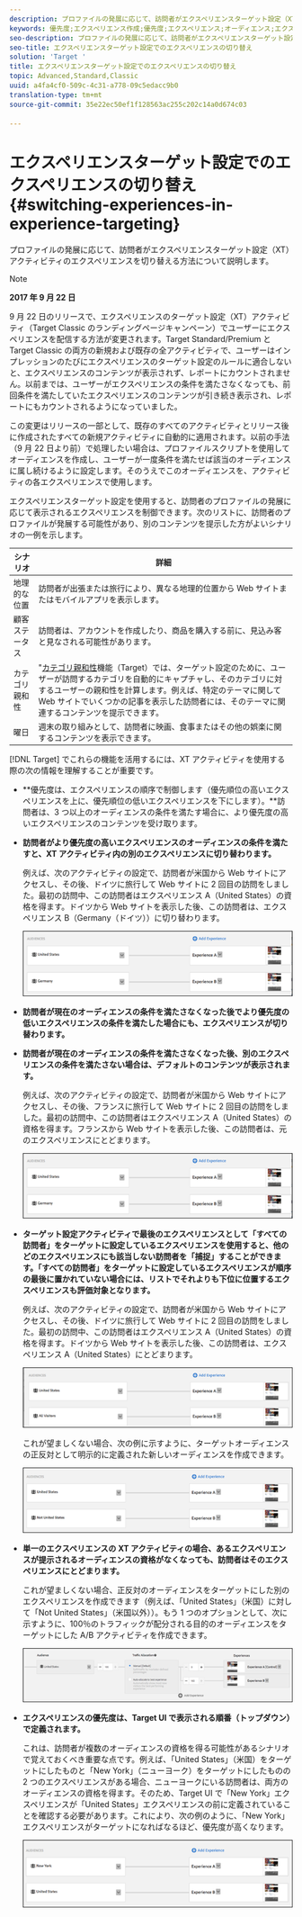 ```yaml
---
description: プロファイルの発展に応じて、訪問者がエクスペリエンスターゲット設定（XT）アクティビティのエクスペリエンスを切り替える方法について説明します。
keywords: 優先度;エクスペリエンス作成;優先度;エクスペリエンス;オーディエンス;エクスペリエンス;エクスペリエンスの切り替え;visual experience composer
seo-description: プロファイルの発展に応じて、訪問者がエクスペリエンスターゲット設定（XT）アクティビティのエクスペリエンスを切り替える方法について説明します。
seo-title: エクスペリエンスターゲット設定でのエクスペリエンスの切り替え
solution: 'Target '
title: エクスペリエンスターゲット設定でのエクスペリエンスの切り替え
topic: Advanced,Standard,Classic
uuid: a4fa4cf0-509c-4c31-a778-09c5edacc9b0
translation-type: tm+mt
source-git-commit: 35e22ec50ef1f128563ac255c202c14a0d674c03

---
```



# エクスペリエンスターゲット設定でのエクスペリエンスの切り替え{#switching-experiences-in-experience-targeting}

プロファイルの発展に応じて、訪問者がエクスペリエンスターゲット設定（XT）アクティビティのエクスペリエンスを切り替える方法について説明します。

>[!NOTE]
>
>**2017 年 9 月 22 日**
>
>9 月 22 日のリリースで、エクスペリエンスのターゲット設定（XT）アクティビティ（Target Classic のランディングページキャンペーン）でユーザーにエクスペリエンスを配信する方法が変更されます。Target Standard/Premium と Target Classic の両方の新規および既存の全アクティビティで、ユーザーはインプレッションのたびにエクスペリエンスのターゲット設定のルールに適合しないと、エクスペリエンスのコンテンツが表示されず、レポートにカウントされません。以前までは、ユーザーがエクスペリエンスの条件を満たさなくなっても、前回条件を満たしていたエクスペリエンスのコンテンツが引き続き表示され、レポートにもカウントされるようになっていました。
>
>この変更はリリースの一部として、既存のすべてのアクティビティとリリース後に作成されたすべての新規アクティビティに自動的に適用されます。以前の手法（9 月 22 日より前）で処理したい場合は、プロファイルスクリプトを使用してオーディエンスを作成し、ユーザーが一度条件を満たせば該当のオーディエンスに属し続けるように設定します。そのうえでこのオーディエンスを、アクティビティの各エクスペリエンスで使用します。

エクスペリエンスターゲット設定を使用すると、訪問者のプロファイルの発展に応じて表示されるエクスペリエンスを制御できます。次のリストに、訪問者のプロファイルが発展する可能性があり、別のコンテンツを提示した方がよいシナリオの一例を示します。

| シナリオ | 詳細 |
|--- |--- |
| 地理的な位置 | 訪問者が出張または旅行により、異なる地理的位置から Web サイトまたはモバイルアプリを表示します。 |
| 顧客ステータス | 訪問者は、アカウントを作成したり、商品を購入する前に、見込み客と見なされる可能性があります。 |
| カテゴリ親和性 | &quot;[カテゴリ親和性](/help/c-target/c-visitor-profile/category-affinity.md)機能（Target）では、ターゲット設定のために、ユーザーが訪問するカテゴリを自動的にキャプチャし、そのカテゴリに対するユーザーの親和性を計算します。例えば、特定のテーマに関して Web サイトでいくつかの記事を表示した訪問者には、そのテーマに関連するコンテンツを提示できます。 |
| 曜日 | 週末の取り組みとして、訪問者に映画、食事またはその他の娯楽に関するコンテンツを表示できます。 |

[!DNL Target] でこれらの機能を活用するには、XT アクティビティを使用する際の次の情報を理解することが重要です。

* **優先度は、エクスペリエンスの順序で制御します（優先順位の高いエクスペリエンスを上に、優先順位の低いエクスペリエンスを下にします）。**訪問者は、3 つ以上のオーディエンスの条件を満たす場合に、より優先度の高いエクスペリエンスのコンテンツを受け取ります。
* **訪問者がより優先度の高いエクスペリエンスのオーディエンスの条件を満たすと、XT アクティビティ内の別のエクスペリエンスに切り替わります。**

   例えば、次のアクティビティの設定で、訪問者が米国から Web サイトにアクセスし、その後、ドイツに旅行して Web サイトに 2 回目の訪問をしました。最初の訪問中、この訪問者はエクスペリエンス A（United States）の資格を得ます。ドイツから Web サイトを表示した後、この訪問者は、エクスペリエンス B（Germany（ドイツ））に切り替わります。

   ![](assets/xt_priority_us_germany.png)

* **訪問者が現在のオーディエンスの条件を満たさなくなった後でより優先度の低いエクスペリエンスの条件を満たした場合にも、エクスペリエンスが切り替わります。**
* **訪問者が現在のオーディエンスの条件を満たさなくなった後、別のエクスペリエンスの条件を満たさない場合は、デフォルトのコンテンツが表示されます。**

   例えば、次のアクティビティの設定で、訪問者が米国から Web サイトにアクセスし、その後、フランスに旅行して Web サイトに 2 回目の訪問をしました。最初の訪問中、この訪問者はエクスペリエンス A（United States）の資格を得ます。フランスから Web サイトを表示した後、この訪問者は、元のエクスペリエンスにとどまります。

   ![](assets/xt_priority_us_germany.png)

* **ターゲット設定アクティビティで最後のエクスペリエンスとして「すべての訪問者」をターゲットに設定しているエクスペリエンスを使用すると、他のどのエクスペリエンスにも該当しない訪問者を「捕捉」することができます。「すべての訪問者」をターゲットに設定しているエクスペリエンスが順序の最後に置かれていない場合には、リストでそれよりも下位に位置するエクスペリエンスも評価対象となります。**

   例えば、次のアクティビティの設定で、訪問者が米国から Web サイトにアクセスし、その後、ドイツに旅行して Web サイトに 2 回目の訪問をしました。最初の訪問中、この訪問者はエクスペリエンス A（United States）の資格を得ます。ドイツから Web サイトを表示した後、この訪問者は、エクスペリエンス A（United States）にとどまります。

   ![](assets/xt_priority_us_all_visitors.png)

   これが望ましくない場合、次の例に示すように、ターゲットオーディエンスの正反対として明示的に定義された新しいオーディエンスを作成できます。

   ![](assets/xt_priority_us_not_us.png)

* **単一のエクスペリエンスの XT アクティビティの場合、あるエクスペリエンスが提示されるオーディエンスの資格がなくなっても、訪問者はそのエクスペリエンスにとどまります。**

   これが望ましくない場合、正反対のオーディエンスをターゲットにした別のエクスペリエンスを作成できます（例えば、「United States」（米国）に対して「Not United States」（米国以外））。もう 1 つのオプションとして、次に示すように、100％のトラフィックが配分される目的のオーディエンスをターゲットにした A/B アクティビティを作成できます。

   ![](assets/xt_priority_one_experience.png)

* **エクスペリエンスの優先度は、Target UI で表示される順番（トップダウン）で定義されます。**

   これは、訪問者が複数のオーディエンスの資格を得る可能性があるシナリオで覚えておくべき重要な点です。例えば、「United States」（米国）をターゲットにしたものと「New York」（ニューヨーク）をターゲットにしたものの 2 つのエクスペリエンスがある場合、ニューヨークにいる訪問者は、両方のオーディエンスの資格を得ます。そのため、Target UI で「New York」エクスペリエンスが「United States」エクスペリエンスの前に定義されていることを確認する必要があります。これにより、次の例のように、「New York」エクスペリエンスがターゲットになればなるほど、優先度が高くなります。

   ![](assets/xt_priority_ny_us.png)

